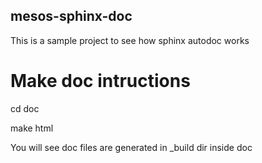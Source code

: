 ## mesos-sphinx-doc
This is a sample project to see how sphinx autodoc works

# Make doc intructions
cd doc

make html

You will see doc files are generated in _build dir inside doc

